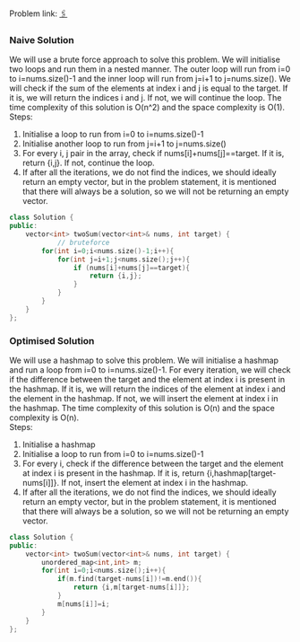 Problem link: [🖇️](https://leetcode.com/problems/two-sum/)

### Naive Solution ###
We will use a brute force approach to solve this problem. We will initialise two loops and run them in a nested manner. The outer loop will run from i=0 to i=nums.size()-1 and the inner loop will run from j=i+1 to j=nums.size(). We will check if the sum of the elements at index i and j is equal to the target. If it is, we will return the indices i and j. If not, we will continue the loop. The time complexity of this solution is O(n^2) and the space complexity is O(1).<br>
Steps:
<ol>
    <li>Initialise a loop to run from i=0 to i=nums.size()-1</li>
    <li>Initialise another loop to run from j=i+1 to j=nums.size()</li>
    <li>For every i, j pair in the array, check if nums[i]+nums[j]==target. If it is, return {i,j}. If not, continue the loop.</li>
    <li>If after all the iterations, we do not find the indices, we should ideally return an empty vector, but in the problem statement, it is mentioned that there will always be a solution, so we will not be returning an empty vector.</li>
</ol>

```cpp
class Solution {
public:
    vector<int> twoSum(vector<int>& nums, int target) {
            // bruteforce
        for(int i=0;i<nums.size()-1;i++){
            for(int j=i+1;j<nums.size();j++){
                if (nums[i]+nums[j]==target){
                    return {i,j};
                }
            }
        }
    }
};
```

### Optimised Solution ###
We will use a hashmap to solve this problem. We will initialise a hashmap and run a loop from i=0 to i=nums.size()-1. For every iteration, we will check if the difference between the target and the element at index i is present in the hashmap. If it is, we will return the indices of the element at index i and the element in the hashmap. If not, we will insert the element at index i in the hashmap. The time complexity of this solution is O(n) and the space complexity is O(n).<br>
Steps:
<ol>
    <li>Initialise a hashmap</li>
    <li>Initialise a loop to run from i=0 to i=nums.size()-1</li>
    <li>For every i, check if the difference between the target and the element at index i is present in the hashmap. If it is, return {i,hashmap[target-nums[i]]}. If not, insert the element at index i in the hashmap.</li>
    <li>If after all the iterations, we do not find the indices, we should ideally return an empty vector, but in the problem statement, it is mentioned that there will always be a solution, so we will not be returning an empty vector.</li>
</ol>

```cpp
class Solution {
public:
    vector<int> twoSum(vector<int>& nums, int target) {
        unordered_map<int,int> m;
        for(int i=0;i<nums.size();i++){
            if(m.find(target-nums[i])!=m.end()){
                return {i,m[target-nums[i]]};
            }
            m[nums[i]]=i;
        }
    }
};
```
    
